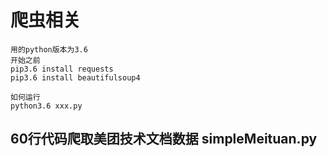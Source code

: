 # 爬虫相关

```
用的python版本为3.6
开始之前
pip3.6 install requests
pip3.6 install beautifulsoup4

如何运行
python3.6 xxx.py
```


## 60行代码爬取美团技术文档数据 simpleMeituan.py 